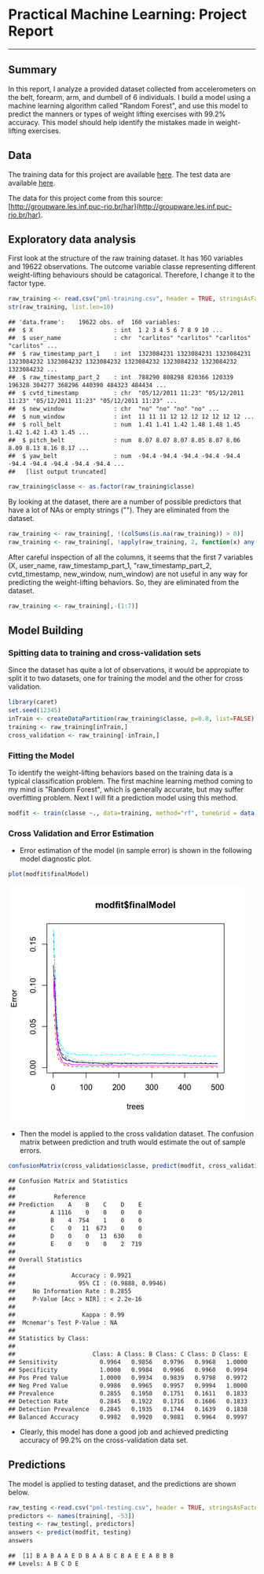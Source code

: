 # Practical Machine Learning: Project Report


***
## Summary

In this report, I analyze a provided dataset collected from accelerometers on the belt, forearm, arm, and dumbell of 6 individuals. I build a model using a machine learning algorithm called "Random Forest", and use this model to predict the manners or types of weight lifting exercises with 99.2% accuracy.  This model should help identify the mistakes made in weight-lifting exercises.    

## Data

The training data for this project are available [here](https://d396qusza40orc.cloudfront.net/predmachlearn/pml-training.csv).  The test data are available [here](https://d396qusza40orc.cloudfront.net/predmachlearn/pml-testing.csv).

The data for this project come from this source:[http://groupware.les.inf.puc-rio.br/har](http://groupware.les.inf.puc-rio.br/har). 

## Exploratory data analysis 

First look at the structure of the raw training dataset. It has 160 variables and 19622 observations. The outcome variable classe representing different weight-lifting behaviours should be catagorical. Therefore, I change it to the factor type.


```r
raw_training <- read.csv("pml-training.csv", header = TRUE, stringsAsFactors=FALSE)
str(raw_training, list.len=10)
```

```
## 'data.frame':	19622 obs. of  160 variables:
##  $ X                       : int  1 2 3 4 5 6 7 8 9 10 ...
##  $ user_name               : chr  "carlitos" "carlitos" "carlitos" "carlitos" ...
##  $ raw_timestamp_part_1    : int  1323084231 1323084231 1323084231 1323084232 1323084232 1323084232 1323084232 1323084232 1323084232 1323084232 ...
##  $ raw_timestamp_part_2    : int  788290 808298 820366 120339 196328 304277 368296 440390 484323 484434 ...
##  $ cvtd_timestamp          : chr  "05/12/2011 11:23" "05/12/2011 11:23" "05/12/2011 11:23" "05/12/2011 11:23" ...
##  $ new_window              : chr  "no" "no" "no" "no" ...
##  $ num_window              : int  11 11 11 12 12 12 12 12 12 12 ...
##  $ roll_belt               : num  1.41 1.41 1.42 1.48 1.48 1.45 1.42 1.42 1.43 1.45 ...
##  $ pitch_belt              : num  8.07 8.07 8.07 8.05 8.07 8.06 8.09 8.13 8.16 8.17 ...
##  $ yaw_belt                : num  -94.4 -94.4 -94.4 -94.4 -94.4 -94.4 -94.4 -94.4 -94.4 -94.4 ...
##   [list output truncated]
```

```r
raw_training$classe <- as.factor(raw_training$classe)
```
By looking at the dataset, there are a number of possible predictors that have a lot of NAs or empty strings ("").  They are eliminated from the dataset.  


```r
raw_training <- raw_training[, !(colSums(is.na(raw_training)) > 0)]
raw_training <- raw_training[, !apply(raw_training, 2, function(x) any(x==""))]
```

After careful inspection of all the columns, it seems that the first 7 variables (X, user_name, raw_timestamp_part_1, "raw_timestamp_part_2, cvtd_timestamp, new_window, num_window) are not useful in any way for predicting the weight-lifting behaviors.  So, they are eliminated from the dataset. 


```r
raw_training <- raw_training[,-(1:7)]
```

## Model Building

### Spitting data to training and cross-validation sets
Since the dataset has quite a lot of observations, it would be appropiate to split it to two datasets, one for training the model and the other for cross validation. 


```r
library(caret)
set.seed(12345)
inTrain <- createDataPartition(raw_training$classe, p=0.8, list=FALSE)
training <- raw_training[inTrain,]
cross_validation <- raw_training[-inTrain,]
```

### Fitting the Model

To identify the weight-lifting behaviors based on the training data is a typical classification problem.  The first machine learning method coming to my mind is "Random Forest", which is generally accurate, but may suffer overfitting problem.  Next I will fit a prediction model using this method.  


```r
modfit <- train(classe ~., data=training, method="rf", tuneGrid = data.frame(mtry = 3))
```

### Cross Validation and Error Estimation
  
* Error estimation of the model (in sample error) is shown in the following model diagnostic plot.


```r
plot(modfit$finalModel)
```

![](figure/fig1-1.png) 

* Then the model is applied to the cross validation dataset. The confusion matrix between prediction and truth would estimate the out of sample errors. 


```r
confusionMatrix(cross_validation$classe, predict(modfit, cross_validation))
```

```
## Confusion Matrix and Statistics
## 
##           Reference
## Prediction    A    B    C    D    E
##          A 1116    0    0    0    0
##          B    4  754    1    0    0
##          C    0   11  673    0    0
##          D    0    0   13  630    0
##          E    0    0    0    2  719
## 
## Overall Statistics
##                                           
##                Accuracy : 0.9921          
##                  95% CI : (0.9888, 0.9946)
##     No Information Rate : 0.2855          
##     P-Value [Acc > NIR] : < 2.2e-16       
##                                           
##                   Kappa : 0.99            
##  Mcnemar's Test P-Value : NA              
## 
## Statistics by Class:
## 
##                      Class: A Class: B Class: C Class: D Class: E
## Sensitivity            0.9964   0.9856   0.9796   0.9968   1.0000
## Specificity            1.0000   0.9984   0.9966   0.9960   0.9994
## Pos Pred Value         1.0000   0.9934   0.9839   0.9798   0.9972
## Neg Pred Value         0.9986   0.9965   0.9957   0.9994   1.0000
## Prevalence             0.2855   0.1950   0.1751   0.1611   0.1833
## Detection Rate         0.2845   0.1922   0.1716   0.1606   0.1833
## Detection Prevalence   0.2845   0.1935   0.1744   0.1639   0.1838
## Balanced Accuracy      0.9982   0.9920   0.9881   0.9964   0.9997
```

* Clearly, this model has done a good job and achieved predicting accuracy of 99.2% on the cross-validation data set.

## Predictions

The model is applied to testing dataset, and the predictions are shown below.


```r
raw_testing <-read.csv("pml-testing.csv", header = TRUE, stringsAsFactors=FALSE)
predictors <- names(training[, -53])
testing <- raw_testing[, predictors] 
answers <- predict(modfit, testing)
answers
```

```
##  [1] B A B A A E D B A A B C B A E E A B B B
## Levels: A B C D E
```
